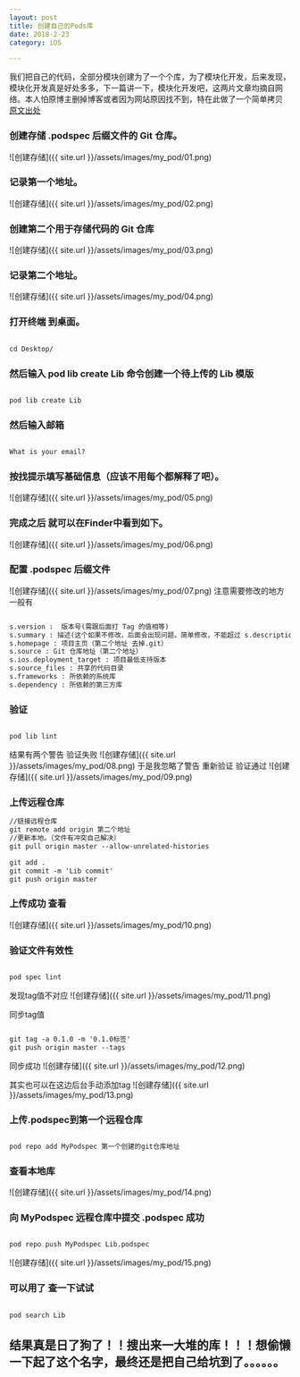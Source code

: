 ```yaml
---
layout: post
title: 创建自己的Pods库
date: 2018-2-23
category: iOS

---
```


我们把自己的代码，全部分模块创建为了一个个库，为了模块化开发，后来发现，模块化开发真是好处多多，下一篇讲一下，模块化开发吧，这两片文章均摘自网络。本人怕原博主删掉博客或者因为网站原因找不到，特在此做了一个简单拷贝 [原文出处](https://mp.weixin.qq.com/s?__biz=MjM5OTM0MzIwMQ==&mid=2652551137&idx=3&sn=5a6a162a41c54be12b51c0390715c063&chksm=bcd2f2ef8ba57bf95f03ee0cec37516c091d80f1adaf875c98613acc34d9972c240d5a159823&mpshare=1&scene=23&srcid=0822HLLoDepjHMsV9bP1R468#rd)


### 创建存储 .podspec 后缀文件的 Git 仓库。
![创建存储]({{ site.url }}/assets/images/my_pod/01.png)

### 记录第一个地址。
![创建存储]({{ site.url }}/assets/images/my_pod/02.png)

### 创建第二个用于存储代码的 Git 仓库
![创建存储]({{ site.url }}/assets/images/my_pod/03.png)

### 记录第二个地址。
![创建存储]({{ site.url }}/assets/images/my_pod/04.png)

### 打开终端 到桌面。

```markdown

cd Desktop/

```
### 然后输入 pod lib create Lib 命令创建一个待上传的 Lib 模版
```markdown

pod lib create Lib

```
### 然后输入邮箱
```markdown

What is your email?

```

### 按找提示填写基础信息（应该不用每个都解释了吧）。
![创建存储]({{ site.url }}/assets/images/my_pod/05.png)

### 完成之后 就可以在Finder中看到如下。
![创建存储]({{ site.url }}/assets/images/my_pod/06.png)


### 配置 .podspec 后缀文件
![创建存储]({{ site.url }}/assets/images/my_pod/07.png)
注意需要修改的地方一般有
```markdown

s.version :  版本号(需跟后面打 Tag 的值相等)
s.summary : 描述(这个如果不修改，后面会出现问题。简单修改，不能超过 s.description 的文字长度，不然也会出问题)
s.homepage : 项目主页（第二个地址 去掉.git）
s.source : Git 仓库地址（第二个地址）
s.ios.deployment_target : 项目最低支持版本
s.source_files : 共享的代码目录
s.frameworks : 所依赖的系统库
s.dependency : 所依赖的第三方库

```

### 验证
```markdown

pod lib lint

```
结果有两个警告 验证失败
![创建存储]({{ site.url }}/assets/images/my_pod/08.png)
于是我忽略了警告 重新验证 验证通过
![创建存储]({{ site.url }}/assets/images/my_pod/09.png)


### 上传远程仓库

```markdown
//链接远程仓库
git remote add origin 第二个地址
//更新本地。（文件有冲突自己解决）
git pull origin master --allow-unrelated-histories

git add .
git commit -m 'Lib commit'
git push origin master

```

### 上传成功 查看
![创建存储]({{ site.url }}/assets/images/my_pod/10.png)

### 验证文件有效性
```markdown

pod spec lint

```
发现tag值不对应
![创建存储]({{ site.url }}/assets/images/my_pod/11.png)


同步tag值
```markdown

git tag -a 0.1.0 -m '0.1.0标签'
git push origin master --tags

```

同步成功
![创建存储]({{ site.url }}/assets/images/my_pod/12.png)


其实也可以在这边后台手动添加tag
![创建存储]({{ site.url }}/assets/images/my_pod/13.png)


### 上传.podspec到第一个远程仓库

```markdown

pod repo add MyPodspec 第一个创建的git仓库地址


```

### 查看本地库
![创建存储]({{ site.url }}/assets/images/my_pod/14.png)

### 向 MyPodspec 远程仓库中提交 .podspec 成功
```markdown

pod repo push MyPodspec Lib.podspec

```
![创建存储]({{ site.url }}/assets/images/my_pod/15.png)


### 可以用了 查一下试试

```markdown

pod search Lib


```


## 结果真是日了狗了！！搜出来一大堆的库！！！想偷懒一下起了这个名字，最终还是把自己给坑到了。。。。。。











